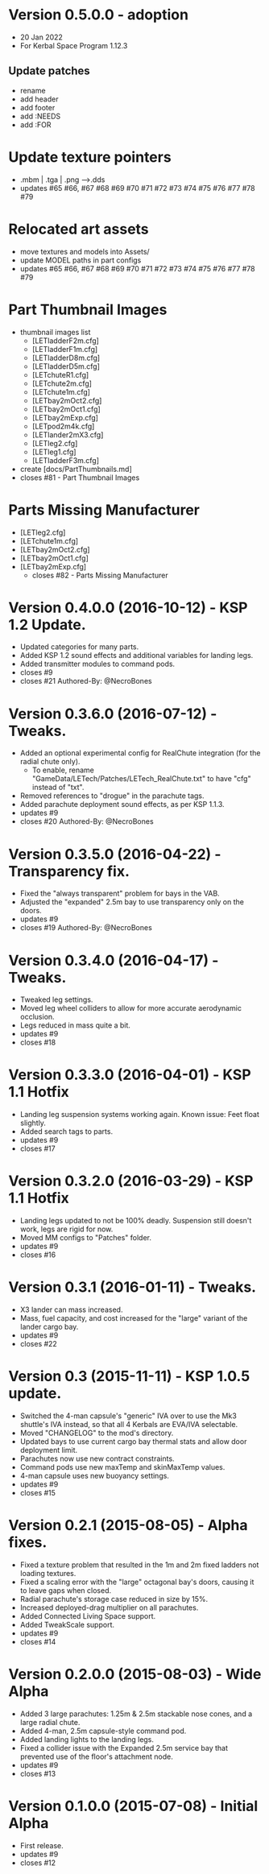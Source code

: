 # Version 0.5.0.0 - adoption

- 20 Jan 2022
- For Kerbal Space Program 1.12.3

## Update patches

* rename
* add header
* add footer
* add :NEEDS
* add :FOR

# Update texture pointers

* .mbm | .tga | .png -->.dds
* updates #65 #66, #67 #68 #69 #70 #71 #72 #73 #74 #75 #76 #77 #78 #79

# Relocated art assets

* move textures and models into Assets/
* update MODEL paths in part configs
* updates #65 #66, #67 #68 #69 #70 #71 #72 #73 #74 #75 #76 #77 #78 #79


# Part Thumbnail Images

* thumbnail images list 
  * [LETladderF2m.cfg]
  * [LETladderF1m.cfg]
  * [LETladderD8m.cfg]
  * [LETladderD5m.cfg]
  * [LETchuteR1.cfg]
  * [LETchute2m.cfg]
  * [LETchute1m.cfg]
  * [LETbay2mOct2.cfg]
  * [LETbay2mOct1.cfg]
  * [LETbay2mExp.cfg]
  * [LETpod2m4k.cfg]
  * [LETlander2mX3.cfg]
  * [LETleg2.cfg]
  * [LETleg1.cfg]
  * [LETladderF3m.cfg]
* create [docs/PartThumbnails.md]
* closes #81 - Part Thumbnail Images

# Parts Missing Manufacturer

* [LETleg2.cfg]
* [LETchute1m.cfg]
* [LETbay2mOct2.cfg]
* [LETbay2mOct1.cfg]
* [LETbay2mExp.cfg]
  * closes #82 - Parts Missing Manufacturer

# Version 0.4.0.0 (2016-10-12) - KSP 1.2 Update.
* Updated categories for many parts.
* Added KSP 1.2 sound effects and additional variables for landing legs.
* Added transmitter modules to command pods.
* closes #9
* closes #21
Authored-By: @NecroBones 

# Version 0.3.6.0 (2016-07-12) - Tweaks.
* Added an optional experimental config for RealChute integration (for the radial chute only). 
  * To enable, rename "GameData/LETech/Patches/LETech_RealChute.txt" to have "cfg" instead of "txt".
* Removed references to "drogue" in the parachute tags.
* Added parachute deployment sound effects, as per KSP 1.1.3.
* updates #9
* closes #20
Authored-By: @NecroBones 

# Version 0.3.5.0 (2016-04-22) - Transparency fix.
* Fixed the "always transparent" problem for bays in the VAB.
* Adjusted the "expanded" 2.5m bay to use transparency only on the doors.
* updates #9
* closes #19
Authored-By: @NecroBones 

# Version 0.3.4.0 (2016-04-17) - Tweaks.
* Tweaked leg settings.
* Moved leg wheel colliders to allow for more accurate aerodynamic occlusion.
* Legs reduced in mass quite a bit.
* updates #9
* closes #18

# Version 0.3.3.0 (2016-04-01) - KSP 1.1 Hotfix
* Landing leg suspension systems working again. Known issue: Feet float slightly.
* Added search tags to parts.
* updates #9
* closes #17

# Version 0.3.2.0 (2016-03-29) - KSP 1.1 Hotfix
* Landing legs updated to not be 100% deadly. Suspension still doesn't work, legs are rigid for now.
* Moved MM configs to "Patches" folder.
* updates #9
* closes #16

# Version 0.3.1 (2016-01-11) - Tweaks.
* X3 lander can mass increased.
* Mass, fuel capacity, and cost increased for the "large" variant of the lander cargo bay.
* updates #9
* closes #22

# Version 0.3 (2015-11-11) - KSP 1.0.5 update.
* Switched the 4-man capsule's "generic" IVA over to use the Mk3 shuttle's IVA instead, so that all 4 Kerbals are EVA/IVA selectable.
* Moved "CHANGELOG" to the mod's directory.
* Updated bays to use current cargo bay thermal stats and allow door deployment limit.
* Parachutes now use new contract constraints.
* Command pods use new maxTemp and skinMaxTemp values.
* 4-man capsule uses new buoyancy settings.
* updates #9
* closes #15

# Version 0.2.1 (2015-08-05) - Alpha fixes.
* Fixed a texture problem that resulted in the 1m and 2m fixed ladders not loading textures.
* Fixed a scaling error with the "large" octagonal bay's doors, causing it to leave gaps when closed.
* Radial parachute's storage case reduced in size by 15%.
* Increased deployed-drag multiplier on all parachutes.
* Added Connected Living Space support.
* Added TweakScale support.
* updates #9
* closes #14

# Version 0.2.0.0 (2015-08-03) - Wide Alpha
* Added 3 large parachutes: 1.25m & 2.5m stackable nose cones, and a large radial chute.
* Added 4-man, 2.5m capsule-style command pod.
* Added landing lights to the landing legs.
* Fixed a collider issue with the Expanded 2.5m service bay that prevented use of the floor's attachment node.
* updates #9
* closes #13

# Version 0.1.0.0 (2015-07-08) - Initial Alpha
* First release. 
* updates #9
* closes #12

